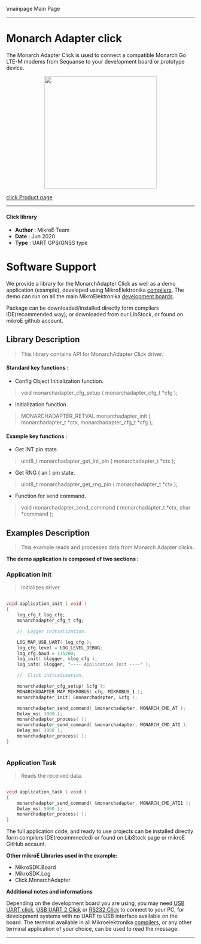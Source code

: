 \mainpage Main Page
 
---
# Monarch Adapter click

The Monarch Adapter Click is used to connect a compatible Monarch Go LTE-M modems from Sequanse to your development board or prototype device.

<p align="center">
  <img src="@{CLICK_IMAGE_LINK}" height=300px>
</p>

[click Product page](https://www.mikroe.com/monarch-adapter-click)

---


#### Click library 

- **Author**        : MikroE Team
- **Date**          : Jun 2020.
- **Type**          : UART GPS/GNSS type


# Software Support

We provide a library for the MonarchAdapter Click 
as well as a demo application (example), developed using MikroElektronika 
[compilers](http://shop.mikroe.com/compilers). 
The demo can run on all the main MikroElektronika [development boards](http://shop.mikroe.com/development-boards).

Package can be downloaded/installed directly form compilers IDE(recommended way), or downloaded from our LibStock, or found on mikroE github account. 

## Library Description

> This library contains API for MonarchAdapter Click driver.

#### Standard key functions :

- Config Object Initialization function.
> void monarchadapter_cfg_setup ( monarchadapter_cfg_t *cfg ); 
 
- Initialization function.
> MONARCHADAPTER_RETVAL monarchadapter_init ( monarchadapter_t *ctx, monarchadapter_cfg_t *cfg );

#### Example key functions :

- Get INT pin state.
> uint8_t monarchadapter_get_int_pin ( monarchadapter_t *ctx );
 
- Get RNG ( an ) pin state.
> uint8_t monarchadapter_get_rng_pin ( monarchadapter_t *ctx );

- Function for send command.
> void monarchadapter_send_command ( monarchadapter_t *ctx, char *command );

## Examples Description

> This example reads and processes data from Monarch Adapter clicks.

**The demo application is composed of two sections :**

### Application Init 

> Initializes driver.

```c

void application_init ( void )
{
    log_cfg_t log_cfg;
    monarchadapter_cfg_t cfg;

    //  Logger initialization.

    LOG_MAP_USB_UART( log_cfg );
    log_cfg.level = LOG_LEVEL_DEBUG;
    log_cfg.baud = 115200;
    log_init( &logger, &log_cfg );
    log_info( &logger, "---- Application Init ----" );

    //  Click initialization.

    monarchadapter_cfg_setup( &cfg );
    MONARCHADAPTER_MAP_MIKROBUS( cfg, MIKROBUS_1 );
    monarchadapter_init( &monarchadapter, &cfg );

    monarchadapter_send_command( &monarchadapter, MONARCH_CMD_AT );
    Delay_ms( 3000 );
    monarchadapter_process( );
    monarchadapter_send_command( &monarchadapter, MONARCH_CMD_ATI );
    Delay_ms( 3000 );
    monarchadapter_process( );
}
  
```

### Application Task

> Reads the received data.

```c

void application_task ( void )
{
    monarchadapter_send_command( &monarchadapter, MONARCH_CMD_ATI1 );
    Delay_ms( 5000 );
    monarchadapter_process( );
}

```

The full application code, and ready to use projects can be  installed directly form compilers IDE(recommneded) or found on LibStock page or mikroE GitHub accaunt.

**Other mikroE Libraries used in the example:** 

- MikroSDK.Board
- MikroSDK.Log
- Click.MonarchAdapter

**Additional notes and informations**

Depending on the development board you are using, you may need 
[USB UART click](http://shop.mikroe.com/usb-uart-click), 
[USB UART 2 Click](http://shop.mikroe.com/usb-uart-2-click) or 
[RS232 Click](http://shop.mikroe.com/rs232-click) to connect to your PC, for 
development systems with no UART to USB interface available on the board. The 
terminal available in all Mikroelektronika 
[compilers](http://shop.mikroe.com/compilers), or any other terminal application 
of your choice, can be used to read the message.



---
